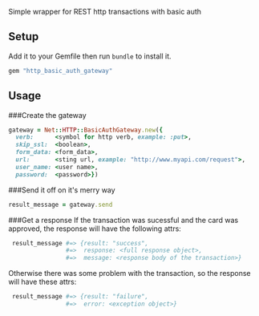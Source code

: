Simple wrapper for REST http transactions with basic auth

## Setup

Add it to your Gemfile then run `bundle` to install it.

```ruby
gem "http_basic_auth_gateway"
```


## Usage
###Create the gateway
```ruby
gateway = Net::HTTP::BasicAuthGateway.new({
  verb:      <symbol for http verb, example: :put>,
  skip_ssl:  <boolean>,
  form_data: <form_data>,
  url:       <sting url, example: "http://www.myapi.com/request">,
  user_name: <user name>,
  password:  <password>})
```

###Send it off on it's merry way
```ruby
result_message = gateway.send
```


###Get a response
If the transaction was sucessful and the card was approved, the response will have the following attrs:
```ruby
 result_message #=> {result: "success",
                #=>  response: <full response object>,
                #=>  message: <response body of the transaction>}
```


Otherwise there was some problem with the transaction, so the response will have these attrs:
```ruby
 result_message #=> {result: "failure",
                #=>  error: <exception object>}
```
